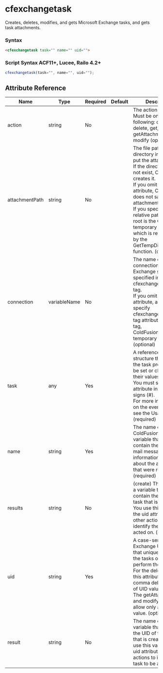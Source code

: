 # cfexchangetask

Creates, deletes, modifies, and gets Microsoft Exchange tasks, and gets task attachments.

### Syntax

```html
<cfexchangetask task="" name="" uid="">
```

### Script Syntax ACF11+, Lucee, Railo 4.2+

```javascript
cfexchangetask(task="", name="", uid="");
```

## Attribute Reference

| Name | Type | Required | Default | Description |
| --- | --- | --- | --- | --- |
| action | string | No |  | The action to take. Must be one of the following: create, delete, get, getAttachments, modify (optional) |
| attachmentPath | string | No |  | The file path of the directory in which to put the attachments.<br /> If the directory does not exist, ColdFusion creates it.<br /> If you omit this attribute, ColdFusion does not save any attachments.<br /> If you specify a relative path, the path root is the ColdFusion temporary directory, which is returned<br /> by the GetTempDirectory function. (optional) |
| connection | variableName | No |  | The name of the connection to the Exchange server, as specified in the cfexchangeconnection tag.<br /> If you omit this attribute, and you specify cfexchangeconnection tag attributes in this tag,<br /> ColdFusion creates a temporary connection. (optional) |
| task | any | Yes |  | A reference to the structure that contains the task properties to be set or changed and their values.<br /> You must specify this attribute in number signs (#).<br /> For more information on the event structure, see the Usage section. (required) |
| name | string | Yes |  | The name of the ColdFusion query variable that will contain the returned mail messages or information<br /> about the attachments that were retrieved. (required) |
| results | string | No |  | (create) The name of a variable that will contain the UID of the task that is created.<br /> You use this value in the uid attribute of other actions to identify the task to be acted on. (optional) |
| uid | string | Yes |  | A case-sensitive Exchange UID value that uniquely identifies the tasks on which to perform the action.<br /> For the delete action, this attribute can be a comma delimited list of UID values.<br /> The getAttachments and modify action allow only a single UID value. (optional) |
| result | string | No |  | The name of a variable that contains the UID of the task that is created. You use this value in the uid attribute of other actions to identify the task to be acted on. |
